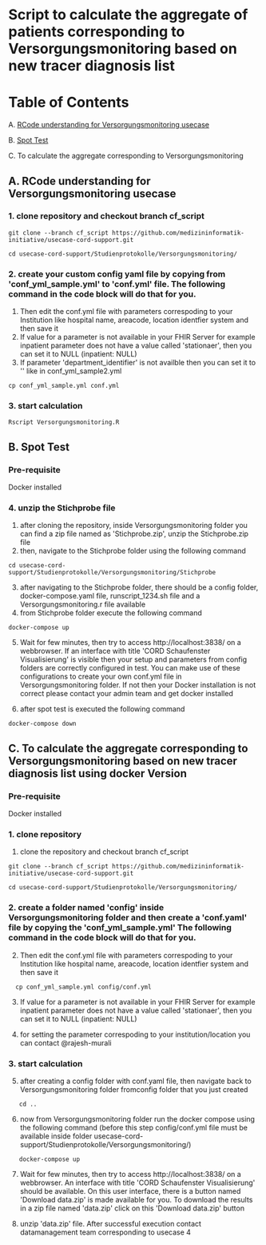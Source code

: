 # Script to calculate the aggregate of patients corresponding to Versorgungsmonitoring based on new tracer diagnosis list

# Table of Contents 

A. [RCode understanding for Versorgungsmonitoring usecase](https://github.com/medizininformatik-initiative/usecase-cord-support/tree/cf_script/Studienprotokolle/Versorgungsmonitoring#spot-test)

B. [Spot Test](https://github.com/medizininformatik-initiative/usecase-cord-support/tree/cf_script/Studienprotokolle/Versorgungsmonitoring#spot-test)

C. To calculate the aggregate corresponding to Versorgungsmonitoring

## A. RCode understanding for Versorgungsmonitoring usecase
### 1. clone repository and checkout branch cf_script

```
git clone --branch cf_script https://github.com/medizininformatik-initiative/usecase-cord-support.git

cd usecase-cord-support/Studienprotokolle/Versorgungsmonitoring/
```

### 2. create your custom config yaml file by copying from 'conf_yml_sample.yml' to 'conf.yml' file. The following command in the code block will do that for you.
   1. Then edit the conf.yml file with parameters correspoding to your Institution like hospital name, areacode, location identfier system and then save it <br>
  2. If value for a parameter is not available in your FHIR Server for example inpatient parameter does not have a value called 'stationaer', then you can set it to NULL (inpatient: NULL) <br>
  3. If parameter 'department_identifier' is not availble then you can set it to '' like in conf_yml_sample2.yml <br>
```
cp conf_yml_sample.yml conf.yml
```


### 3. start calculation
```
Rscript Versorgungsmonitoring.R
```

## B. Spot Test

### Pre-requisite
   Docker installed 

### 4. unzip the Stichprobe file
 1. after cloning the repository, inside Versorgungsmonitoring folder you can find a zip file named as 'Stichprobe.zip', unzip the Stichprobe.zip file
 2. then, navigate to the Stichprobe folder using the following command

```
cd usecase-cord-support/Studienprotokolle/Versorgungsmonitoring/Stichprobe
``` 

3. after navigating to the Stichprobe folder, there should be a config folder, docker-compose.yaml file, runscript_1234.sh file and a Versorgungsmonitoring.r file available
 4. from Stichprobe folder execute the following command
```
docker-compose up
``` 
5. Wait for few minutes, then try to access http://localhost:3838/  on a webbrowser. If an interface with title 'CORD Schaufenster Visualisierung' is visible then your setup and parameters from config folders are correctly configured in test. You can make use of these configurations to create your own conf.yml file in Versorgungsmonitoring folder. If not then your Docker installation is not correct please contact your admin team and get docker installed

6. after spot test is executed the following command
```
docker-compose down
``` 

## C. To calculate the aggregate corresponding to Versorgungsmonitoring based on new tracer diagnosis list using docker Version 

### Pre-requisite
   Docker installed  

### 1. clone repository 
1.  clone the repository and checkout branch cf_script

```
git clone --branch cf_script https://github.com/medizininformatik-initiative/usecase-cord-support.git

cd usecase-cord-support/Studienprotokolle/Versorgungsmonitoring/
```

### 2. create a folder named 'config' inside Versorgungsmonitoring folder and then create a 'conf.yaml' file by copying the 'conf_yml_sample.yml' The following command in the code block will do that for you.
   2. Then edit the conf.yml file with parameters correspoding to your Institution like hospital name, areacode, location identfier system and then save it <br>
   ```
     cp conf_yml_sample.yml config/conf.yml
   ```

   3. If value for a parameter is not available in your FHIR Server for example inpatient parameter does not have a value called 'stationaer', then you can set it to NULL (inpatient: NULL) <br>

   4. for setting the parameter correspoding to your institution/location you can contact @rajesh-murali

   
### 3. start calculation
   
   5. after creating a config folder with conf.yaml file, then navigate back to Versorgungsmonitoring folder fromconfig folder that you just created 
   ```
      cd ..
   ```

   6.  now from Versorgungsmonitoring folder run the docker compose using the following command (before this step config/conf.yml file must be available inside folder  usecase-cord-support/Studienprotokolle/Versorgungsmonitoring/)

   ```
      docker-compose up
   ```

   7.  Wait for few minutes, then try to access http://localhost:3838/  on a webbrowser. An interface with title 'CORD Schaufenster Visualisierung' should be available. 
   On this user interface, there is a button named 'Download data.zip' is made available for you. To download the results in a zip file named 'data.zip' click on this 'Download data.zip' button

   8. unzip 'data.zip' file. After successful execution contact datamanagement team  corresponding to usecase 4 
